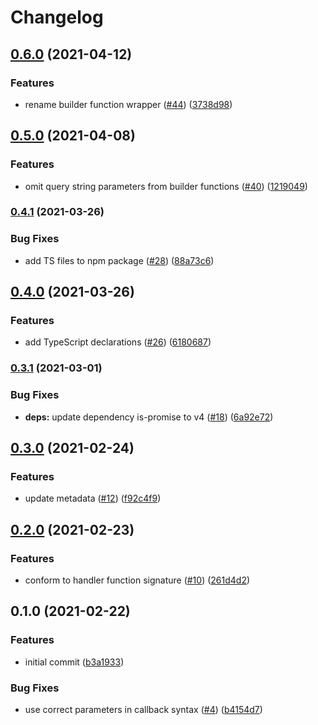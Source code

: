 # Changelog

## [0.6.0](https://www.github.com/netlify/functions-js/compare/v0.5.0...v0.6.0) (2021-04-12)


### Features

* rename builder function wrapper ([#44](https://www.github.com/netlify/functions-js/issues/44)) ([3738d98](https://www.github.com/netlify/functions-js/commit/3738d98a17a538728b07758e6b8c795ac6ceb528))

## [0.5.0](https://www.github.com/netlify/functions-js/compare/v0.4.1...v0.5.0) (2021-04-08)


### Features

* omit query string parameters from builder functions ([#40](https://www.github.com/netlify/functions-js/issues/40)) ([1219049](https://www.github.com/netlify/functions-js/commit/1219049a003acb693c5e93591a5d78ad678974a1))

### [0.4.1](https://www.github.com/netlify/functions-js/compare/v0.4.0...v0.4.1) (2021-03-26)


### Bug Fixes

* add TS files to npm package ([#28](https://www.github.com/netlify/functions-js/issues/28)) ([88a73c6](https://www.github.com/netlify/functions-js/commit/88a73c670fac3ef2449f9bed5604d394e1ecec07))

## [0.4.0](https://www.github.com/netlify/functions-js/compare/v0.3.1...v0.4.0) (2021-03-26)


### Features

* add TypeScript declarations ([#26](https://www.github.com/netlify/functions-js/issues/26)) ([6180687](https://www.github.com/netlify/functions-js/commit/618068784662782257d9d814c18cd3332e1b5fe7))

### [0.3.1](https://www.github.com/netlify/functions-js/compare/v0.3.0...v0.3.1) (2021-03-01)


### Bug Fixes

* **deps:** update dependency is-promise to v4 ([#18](https://www.github.com/netlify/functions-js/issues/18)) ([6a92e72](https://www.github.com/netlify/functions-js/commit/6a92e72a68b69d99131abd1d19fa6c9e8ab14bf3))

## [0.3.0](https://www.github.com/netlify/functions-js/compare/v0.2.0...v0.3.0) (2021-02-24)


### Features

* update metadata ([#12](https://www.github.com/netlify/functions-js/issues/12)) ([f92c4f9](https://github.com/netlify/functions-js/commit/f92c4f9cc89ba496c8b19dafe4ee0ebcc133dad7))

## [0.2.0](https://www.github.com/netlify/functions-js/compare/v0.1.0...v0.2.0) (2021-02-23)


### Features

* conform to handler function signature ([#10](https://www.github.com/netlify/functions-js/issues/10)) ([261d4d2](https://www.github.com/netlify/functions-js/commit/261d4d25b410f29c060f666d38153a822832dccd))

## 0.1.0 (2021-02-22)


### Features

* initial commit ([b3a1933](https://www.github.com/netlify/functions-js/commit/b3a193372ee0dfdaa769ab4ec48f83fa980aa559))


### Bug Fixes

* use correct parameters in callback syntax ([#4](https://www.github.com/netlify/functions-js/issues/4)) ([b4154d7](https://www.github.com/netlify/functions-js/commit/b4154d76ac84c3a41756b88ee72bf1bfb985664a))
